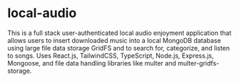 # local-audio

This is a full stack user-authenticated local audio enjoyment application that allows users to insert downloaded music into a local MongoDB database using large file data storage GridFS and to search for, categorize, and listen to songs. Uses React.js, TailwindCSS, TypeScript, Node.js, Express.js, Mongoose, and file data handling libraries like multer and multer-gridfs-storage.
